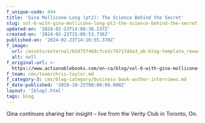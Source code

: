 ```yaml
---
f_unique-code: 494
title: 'Gina Mollicone-Long (pt2): The Science Behind the Secret'
slug: vol-6-with-gina-mollicone-long-pt2-the-science-behind-the-secret
updated-on: '2024-02-23T14:08:38.237Z'
created-on: '2024-02-22T15:08:53.736Z'
published-on: '2024-02-23T14:16:55.370Z'
f_image:
  url: /assets/external/65d75f468cfce2c76717d4a3_ab-blog-template_reward.jpeg
  alt: null
f_original-url: >-
  https://www.actionablebooks.com/en-ca/blog/vol-6-with-gina-mollicone-long-pt2-the-science-behind-the-secret/
f_team: cms/team/chris-taylor.md
f_category-3: cms/blog-category/business-book-author-interviews.md
f_date-published: '2010-10-25T00:00:00.000Z'
layout: '[blog].html'
tags: blog
---
```


Gina continues sharing her insight – live from the Verity Club in Toronto, On.
